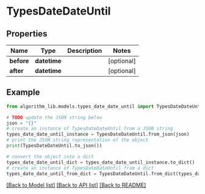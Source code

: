 # TypesDateDateUntil


## Properties

Name | Type | Description | Notes
------------ | ------------- | ------------- | -------------
**before** | **datetime** |  | [optional] 
**after** | **datetime** |  | [optional] 

## Example

```python
from algorithm_lib.models.types_date_date_until import TypesDateDateUntil

# TODO update the JSON string below
json = "{}"
# create an instance of TypesDateDateUntil from a JSON string
types_date_date_until_instance = TypesDateDateUntil.from_json(json)
# print the JSON string representation of the object
print(TypesDateDateUntil.to_json())

# convert the object into a dict
types_date_date_until_dict = types_date_date_until_instance.to_dict()
# create an instance of TypesDateDateUntil from a dict
types_date_date_until_from_dict = TypesDateDateUntil.from_dict(types_date_date_until_dict)
```
[[Back to Model list]](../README.md#documentation-for-models) [[Back to API list]](../README.md#documentation-for-api-endpoints) [[Back to README]](../README.md)


